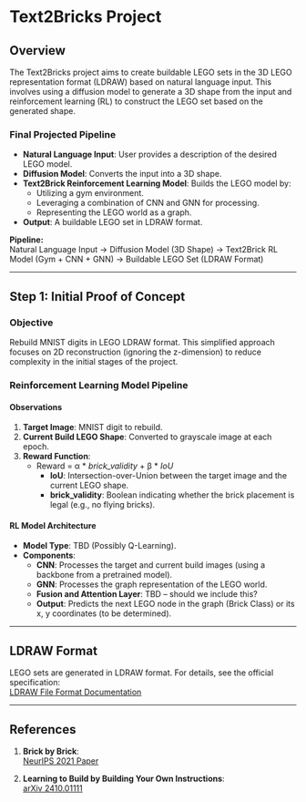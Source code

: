 # Text2Bricks Project

## Overview
The Text2Bricks project aims to create buildable LEGO sets in the 3D LEGO representation format (LDRAW) based on natural language input. This involves using a diffusion model to generate a 3D shape from the input and reinforcement learning (RL) to construct the LEGO set based on the generated shape.

### Final Projected Pipeline
- **Natural Language Input**: User provides a description of the desired LEGO model.
- **Diffusion Model**: Converts the input into a 3D shape.
- **Text2Brick Reinforcement Learning Model**: Builds the LEGO model by:
  - Utilizing a gym environment.
  - Leveraging a combination of CNN and GNN for processing.
  - Representing the LEGO world as a graph.
- **Output**: A buildable LEGO set in LDRAW format.

**Pipeline:**  
Natural Language Input → Diffusion Model (3D Shape) → Text2Brick RL Model (Gym + CNN + GNN) → Buildable LEGO Set (LDRAW Format)

---

## Step 1: Initial Proof of Concept
### Objective
Rebuild MNIST digits in LEGO LDRAW format. This simplified approach focuses on 2D reconstruction (ignoring the z-dimension) to reduce complexity in the initial stages of the project.

### Reinforcement Learning Model Pipeline
#### Observations
1. **Target Image**: MNIST digit to rebuild.
2. **Current Build LEGO Shape**: Converted to grayscale image at each epoch.
3. **Reward Function**:
   - Reward = α * *brick_validity* + β * *IoU*
     - **IoU**: Intersection-over-Union between the target image and the current LEGO shape.
     - **brick_validity**: Boolean indicating whether the brick placement is legal (e.g., no flying bricks).

#### RL Model Architecture
- **Model Type**: TBD (Possibly Q-Learning).
- **Components**:
  - **CNN**: Processes the target and current build images (using a backbone from a pretrained model).
  - **GNN**: Processes the graph representation of the LEGO world.
  - **Fusion and Attention Layer**: TBD – should we include this?
  - **Output**: Predicts the next LEGO node in the graph (Brick Class) or its x, y coordinates (to be determined).

---

## LDRAW Format
LEGO sets are generated in LDRAW format. For details, see the official specification:  
[LDRAW File Format Documentation](https://www.ldraw.org/article/218.html)

---

## References
1. **Brick by Brick**:  
   [NeurIPS 2021 Paper](https://proceedings.neurips.cc/paper/2021/file/2d4027d6df9c0256b8d4474ce88f8c88-Paper.pdf)

2. **Learning to Build by Building Your Own Instructions**:  
   [arXiv 2410.01111](https://www.arxiv.org/pdf/2410.01111)


